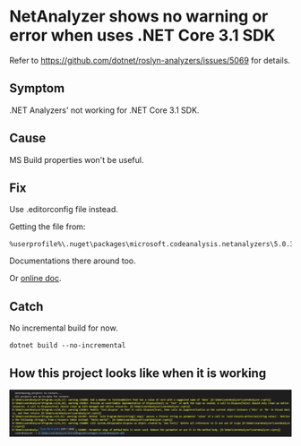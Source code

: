 # NetAnalyzer shows no warning or error when uses .NET Core 3.1 SDK

Refer to <https://github.com/dotnet/roslyn-analyzers/issues/5069> for details.

## Symptom

.NET Analyzers' not working for .NET Core 3.1 SDK.

## Cause

MS Build properties won't be useful.

## Fix

Use .editorconfig file instead.

Getting the file from:

```shell
%userprofile%\.nuget\packages\microsoft.codeanalysis.netanalyzers\5.0.3\editorconfig
```

Documentations there around too.

Or [online doc](https://docs.microsoft.com/visualstudio/code-quality/use-roslyn-analyzers#set-rule-severity-in-an-editorconfig-file).

## Catch

No incremental build for now.

```shell
dotnet build --no-incremental
```

## How this project looks like when it is working

![View warnings](./Warnings.png)

